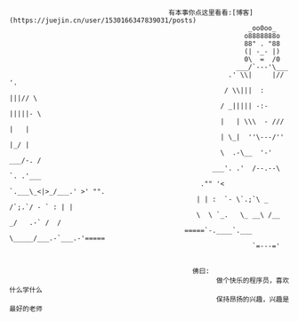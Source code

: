                                             有本事你点这里看看:[博客](https://juejin.cn/user/1530166347839031/posts)
                                                                _oo0oo_
                                                               o8888888o
                                                               88" . "88
                                                               (| -_- |)
                                                               0\  =  /0
                                                             ___/`---'\___
                                                           .' \\|     |// '.
                                                          / \\|||  :  |||// \
                                                         / _||||| -:- |||||- \
                                                         |   | \\\  - /// |   |
                                                         | \_|  ''\---/''  |_/ |
                                                         \  .-\__  '-'  ___/-. /
                                                       ___'. .'  /--.--\  `. .'___
                                                    ."" '<  `.___\_<|>_/___.' >' "".
                                                   | | :  `- \`.;`\ _ /`;.`/ - ` : | |
                                                   \  \ `_.   \_ __\ /__ _/   .-` /  /
                                                =====`-.____`.___ \_____/___.-`___.-'=====
                                                                 `=---='


                                                  佛曰:  
                                                        做个快乐的程序员，喜欢什么学什么
                                                        保持昂扬的兴趣，兴趣是最好的老师

